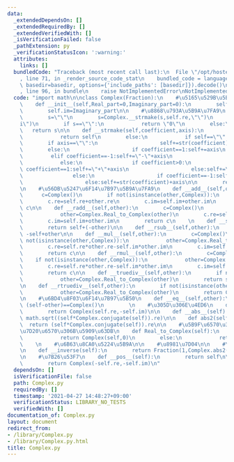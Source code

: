 ```yaml
---
data:
  _extendedDependsOn: []
  _extendedRequiredBy: []
  _extendedVerifiedWith: []
  _isVerificationFailed: false
  _pathExtension: py
  _verificationStatusIcon: ':warning:'
  attributes:
    links: []
  bundledCode: "Traceback (most recent call last):\n  File \"/opt/hostedtoolcache/Python/3.10.8/x64/lib/python3.10/site-packages/onlinejudge_verify/documentation/build.py\"\
    , line 71, in _render_source_code_stat\n    bundled_code = language.bundle(stat.path,\
    \ basedir=basedir, options={'include_paths': [basedir]}).decode()\n  File \"/opt/hostedtoolcache/Python/3.10.8/x64/lib/python3.10/site-packages/onlinejudge_verify/languages/python.py\"\
    , line 96, in bundle\n    raise NotImplementedError\nNotImplementedError\n"
  code: "import math\n\nclass Complex(Fraction):\n    #\u5165\u529B\u5B9A\u7FA9\n\
    \    def __init__(self,Real_part=0,Imaginary_part=0):\n        self.re=Real_part\n\
    \        self.im=Imaginary_part\n\n    #\u8868\u793A\u5B9A\u7FA9\n    def __str__(self):\n\
    \        s=\"\"\n        s=Complex.__strmake(s,self.re,\"\")\n        s=Complex.__strmake(s,self.im,\"\
    i\")\n        if s==\"\":\n            return \"0\"\n        else:\n         \
    \   return s\n\n    def __strmake(self,coefficient,axis):\n        if coefficient==0:\n\
    \            return self\n        else:\n            if self==\"\":\n        \
    \        if axis==\"\":\n                    self+=str(coefficient)\n        \
    \        else:\n                    if coefficient==1:self+=axis\n           \
    \         elif coefficient==-1:self+=\"-\"+axis\n                    else:self+=str(coefficient)+axis\n\
    \            else:\n                if coefficient>0:\n                    if\
    \ coefficient==1:self+=\"+\"+axis\n                    else:self+=\"+\"+str(coefficient)+axis\n\
    \                else:\n                    if coefficient==-1:self+=\"-\"+axis\n\
    \                    else:self+=str(coefficient)+axis\n\n        return self\n\
    \n    #\u56DB\u5247\u6F14\u7B97\u5B9A\u7FA9\n    def __add__(self,other):\n  \
    \      c=Complex()\n        if not(isinstance(other,Complex)):\n            other=Complex.Real_Complex(other)\n\
    \        c.re=self.re+other.re\n        c.im=self.im+other.im\n        return\
    \ c\n\n    def __radd__(self,other):\n        c=Complex()\n        if not(isinstance(other,Complex)):\n\
    \            other=Complex.Real_to_Complex(other)\n        c.re=self.re+other.re\n\
    \        c.im=self.im+other.im\n        return c\n    \n    def __sub__(self,other):\n\
    \        return self+(-other)\n\n    def __rsub__(self,other):\n        return\
    \ -self+other\n\n    def __mul__(self,other):\n        c=Complex()\n        if\
    \ not(isinstance(other,Complex)):\n            other=Complex.Real_to_Complex(other)\n\
    \        c.re=self.re*other.re-self.im*other.im\n        c.im=self.re*other.im+self.im*other.re\n\
    \        return c\n\n    def __rmul__(self,other):\n        c=Complex()\n    \
    \    if not(isinstance(other,Complex)):\n            other=Complex.Real_to_Complex(other)\n\
    \        c.re=self.re*other.re-self.im*other.im\n        c.im=self.re*other.im+self.im*other.re\n\
    \        return c\n\n    def __truediv__(self,other):\n        if not(isinstance(other,(Complex))):\n\
    \            other=Complex.Real_to_Complex(other)\n        return self*Complex.__inverse(other)\n\
    \n    def __rtruediv__(self,other):\n        if not(isinstance(other,(Complex))):\n\
    \            other=Complex.Real_to_Complex(other)\n        return Complex.__inverse(self)*other\n\
    \n    #\u6BD4\u8F03\u6F14\u7B97\u5B50\n    def __eq__(self,other):\n        return\
    \ (self-other)==Complex()\n        \n    #\u305D\u306E\u4ED6\n    def conjugate(self):\n\
    \        return Complex(self.re,-self.im)\n\n    def __abs__(self):\n        return\
    \ math.sqrt((self*Complex.conjugate(self)).re)\n\n    def abs2(self):\n      \
    \  return (self*Complex.conjugate(self)).re\n\n    #\u5B9F\u6570\u304B\u3089\u8907\
    \u7D20\u6570\u306B\u5909\u63DB\n    def Real_to_Complex(self):\n        if not(isinstance(self,Complex)):\n\
    \            return Complex(self,0)\n        else:\n            return self\n\
    \    \n    #\u6B63\u8CA0\u5224\u5B9A\n\n    #\u8981\u7D04\n\n    #\u9006\u6570\
    \n    def __inverse(self):\n        return Fraction(1,Complex.abs2(self))*Complex.conjugate(self)\n\
    \n    #\u7B26\u53F7\n    def __pos__(self):\n        return self\n\n    def __neg__(self):\n\
    \        return Complex(-self.re,-self.im)\n"
  dependsOn: []
  isVerificationFile: false
  path: Complex.py
  requiredBy: []
  timestamp: '2021-04-27 14:48:27+09:00'
  verificationStatus: LIBRARY_NO_TESTS
  verifiedWith: []
documentation_of: Complex.py
layout: document
redirect_from:
- /library/Complex.py
- /library/Complex.py.html
title: Complex.py
---
```


